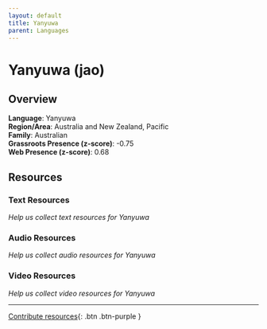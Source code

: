 ```yaml
---
layout: default
title: Yanyuwa
parent: Languages
---
```


# Yanyuwa (jao)

## Overview

**Language**: Yanyuwa  
**Region/Area**: Australia and New Zealand, Pacific  
**Family**: Australian  
**Grassroots Presence (z-score)**: -0.75  
**Web Presence (z-score)**: 0.68  

## Resources

### Text Resources
*Help us collect text resources for Yanyuwa*

### Audio Resources
*Help us collect audio resources for Yanyuwa*

### Video Resources
*Help us collect video resources for Yanyuwa*

---

[Contribute resources](https://forms.office.com/e/1SfLJx3u1r){: .btn .btn-purple }
